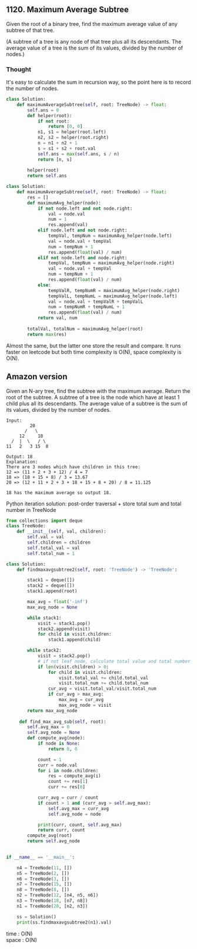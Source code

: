 ## 1120. Maximum Average Subtree

Given the root of a binary tree, find the maximum average value of any subtree of that tree.

(A subtree of a tree is any node of that tree plus all its descendants. The average value of a tree is the sum of its values, divided by the number of nodes.)

### Thought

It's easy to calculate the sum in recursion way, so the point here is to record the number of nodes.

```python
class Solution:
    def maximumAverageSubtree(self, root: TreeNode) -> float:
        self.ans = 0
        def helper(root):
            if not root:
                return [0, 0]
            n1, s1 = helper(root.left)
            n2, s2 = helper(root.right)
            n = n1 + n2 + 1
            s = s1 + s2 + root.val
            self.ans = max(self.ans, s / n)
            return [n, s]
        
        helper(root)
        return self.ans
```

```python
class Solution:
    def maximumAverageSubtree(self, root: TreeNode) -> float:
        res = []
        def maximumAvg_helper(node):
            if not node.left and not node.right:
                val = node.val
                num = 1
                res.append(val)
            elif node.left and not node.right:
                tempVal, tempNum = maximumAvg_helper(node.left)
                val = node.val + tempVal
                num = tempNum + 1
                res.append(float(val) / num)
            elif not node.left and node.right:
                tempVal, tempNum = maximumAvg_helper(node.right)
                val = node.val + tempVal
                num = tempNum + 1
                res.append(float(val) / num)
            else:
                tempValR, tempNumR = maximumAvg_helper(node.right)
                tempValL, tempNumL = maximumAvg_helper(node.left)
                val = node.val + tempValR + tempValL
                num = tempNumR + tempNumL + 1
                res.append(float(val) / num)
            return val, num
                
        totalVal, totalNum = maximumAvg_helper(root)
        return max(res)
```

Almost the same, but the latter one store the result and compare.
It runs faster on leetcode but both time complexity is O(N), space complexity is O(N).

## Amazon version
Given an N-ary tree, find the subtree with the maximum average. Return the root of the subtree.
A subtree of a tree is the node which have at least 1 child plus all its descendants. The average value of a subtree is the sum of its values, divided by the number of nodes.

```
Input:
		 20
	   /   \
	 12     18
  /  |  \   / \
11   2   3 15  8

Output: 18
Explanation:
There are 3 nodes which have children in this tree:
12 => (11 + 2 + 3 + 12) / 4 = 7
18 => (18 + 15 + 8) / 3 = 13.67
20 => (12 + 11 + 2 + 3 + 18 + 15 + 8 + 20) / 8 = 11.125

18 has the maximum average so output 18.
```


Python iteration solution: post-order traversal + store total sum and total number in TreeNode
```python
from collections import deque
class TreeNode:
    def __init__(self, val, children):
        self.val = val
        self.children = children
        self.total_val = val
        self.total_num = 1

class Solution:
    def findmaxavgsubtree2(self, root: 'TreeNode') -> 'TreeNode':

        stack1 = deque([])
        stack2 = deque([])
        stack1.append(root)

        max_avg = float('-inf')
        max_avg_node = None

        while stack1:
            visit = stack1.pop()
            stack2.append(visit)
            for child in visit.children:
                stack1.append(child)

        while stack2:
            visit = stack2.pop()
            # if not leaf node, calculate total value and total number
            if len(visit.children) > 0:
                for child in visit.children:
                    visit.total_val += child.total_val
                    visit.total_num += child.total_num
                cur_avg = visit.total_val/visit.total_num
                if cur_avg > max_avg:
                    max_avg = cur_avg
                    max_avg_node = visit
        return max_avg_node
     
     def find_max_avg_sub(self, root):
        self.avg_max = 0
        self.avg_node = None
        def compute_avg(node):
            if node is None:
                return 0, 0

            count = 1
            curr = node.val
            for i in node.children:
                res = compute_avg(i)
                count += res[1]
                curr += res[0]

            curr_avg = curr / count
            if count > 1 and (curr_avg > self.avg_max):
                self.avg_max = curr_avg
                self.avg_node = node

            print(curr, count, self.avg_max)
            return curr, count
        compute_avg(root)
        return self.avg_node
    

if __name__ == '__main__':

    n4 = TreeNode(11, [])
    n5 = TreeNode(2, [])
    n6 = TreeNode(3, [])
    n7 = TreeNode(15, [])
    n8 = TreeNode(8, [])
    n2 = TreeNode(12, [n4, n5, n6])
    n3 = TreeNode(18, [n7, n8])
    n1 = TreeNode(20, [n2, n3])

    ss = Solution()
    print(ss.findmaxavgsubtree2(n1).val)
```
time : O(N)  
space : O(N)
